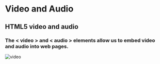 # Video and Audio
## HTML5 video and audio
### The < video > and < audio > elements allow us to embed video and audio into web pages.

![video](https://user-images.githubusercontent.com/70091044/93645182-29705280-fa0c-11ea-81c3-52bd94b4dcba.PNG)
